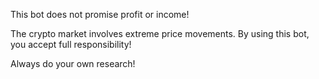 This bot does not promise profit or income!

The crypto market involves extreme price movements. By using this bot, you accept full responsibility!

Always do your own research!
